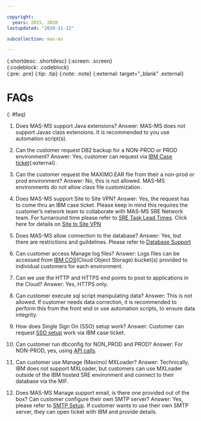 ```yaml
---

copyright:
  years: 2015, 2020
lastupdated: "2020-11-12"

subcollection: mas-ms

---
```


{:shortdesc: .shortdesc}
{:screen: .screen}  
{:codeblock: .codeblock}  
{:pre: .pre}
{:tip: .tip}
{:note: .note}
{:external: target="_blank" .external}

# FAQs
{: #faq}

1. Does MAS-MS support Java extensions?
Answer: MAS-MS does not support Javas class extensions. It is recommended to you use automation script(s).

2. Can the customer request DB2 backup for a NON-PROD or PROD environment?
Answer: Yes, customer can request via [IBM Case ticket](https://www.ibm.com/mysupport){:external}.

3. Can the customer request the MAXIMO.EAR file from their a non-prod or prod environment?
Answer: No, this is not allowed. MAS-MS environments do not allow class file customization.

4. Does MAS-MS support Site to Site VPN?
Answer: Yes, the request has to come thru an IBM case ticket. Please keep in mind this requires the customer’s network team to collaborate with MAS-MS SRE Network team. For turnaround time please refer to [SRE Task Lead Times](/docs/mas-ms?topic=mas-ms-operations#sre-task-lead-times). Click here for details on [Site to Site VPN](/docs/mas-ms?topic=mas-ms-support#site-to-site-vpn)

5. Does MAS-MS allow connection to the database?
Answer: Yes, but there are restrictions and guildelines. Please refer to [Database Support](/docs/mas-ms?topic=mas-ms-support#database-support)

6. Can customer access Manage log files?
Answer: Logs files can be accessed from [IBM COS](/docs/mas-ms?topic=mas-ms-support#access-cos-buckets)(Cloud Object Storage) bucket(s) provided to individual customers for each environment.

7. Can we use the HTTP and HTTPS end points to post to applications in the Cloud?
Answer: Yes, HTTPS only.

8. Can customer execute sql script manipulating data?
Answer: This is not allowed. If customer needs data correction, it is recommended to perform this from the front end or use automation scripts, to ensure data integrity.

9. How does Single Sign On (SSO) setup work?
Answer: Customer can request [SSO setup](/docs/mas-ms?topic=mas-ms-support#saml-sso-config) work via IBM case ticket.

10. Can customer run dbconfig for NON_PROD and PROD?
Answer: For NON-PROD, yes, using [API calls](/docs/mas-ms?topic=mas-ms-support#admin-util-api-calls).

11. Can customer use Manage (Maximo) MXLoader?
Answer: Technically, IBM does not support MXLoader, but customers can use MXLoader outside of the IBM hosted SRE environment and connect to their database via the MIF.

12. Does MAS-MS Manage support email, is there one provided out of the box? Can customer configure their own SMTP server?
Answer: Yes, please refer to [SMTP Setup](/docs/mas-ms?topic=mas-ms-support#smtp-setup). If customer wants to use their own SMTP server, they can open ticket with IBM and provide details.